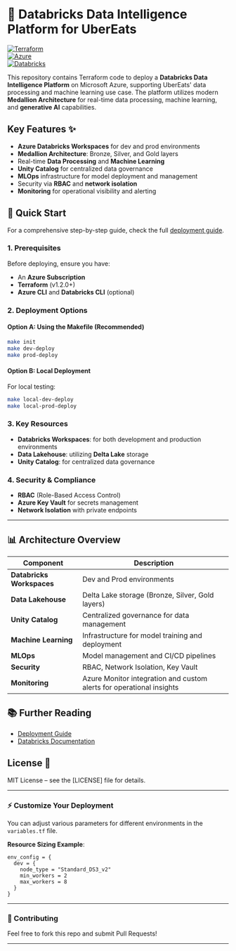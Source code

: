 
# 🚀 Databricks Data Intelligence Platform for UberEats

[![Terraform](https://img.shields.io/badge/Terraform-1.2+-5C4EE5?logo=terraform&logoColor=white)](https://www.terraform.io/)  
[![Azure](https://img.shields.io/badge/Azure-Cloud-blue?logo=microsoft-azure&logoColor=white)](https://azure.microsoft.com/)  
[![Databricks](https://img.shields.io/badge/Databricks-%23007E8E?logo=databricks&logoColor=white)](https://databricks.com/)

This repository contains Terraform code to deploy a **Databricks Data Intelligence Platform** on Microsoft Azure, supporting UberEats' data processing and machine learning use case. The platform utilizes modern **Medallion Architecture** for real-time data processing, machine learning, and **generative AI** capabilities.

## Key Features ✨
- **Azure Databricks Workspaces** for dev and prod environments  
- **Medallion Architecture**: Bronze, Silver, and Gold layers  
- Real-time **Data Processing** and **Machine Learning**  
- **Unity Catalog** for centralized data governance  
- **MLOps** infrastructure for model deployment and management  
- Security via **RBAC** and **network isolation**  
- **Monitoring** for operational visibility and alerting  

## 🚀 Quick Start

For a comprehensive step-by-step guide, check the full [deployment guide](https://github.com/danielwisouza/DatabricksWeek-DataIntelligenceForUberEats/blob/main/terraform/readme.md).


### 1. Prerequisites
Before deploying, ensure you have:
- An **Azure Subscription**
- **Terraform** (v1.2.0+)
- **Azure CLI** and **Databricks CLI** (optional)

### 2. Deployment Options
#### Option A: Using the Makefile (Recommended)
```bash
make init
make dev-deploy
make prod-deploy
```

#### Option B: Local Deployment
For local testing:
```bash
make local-dev-deploy
make local-prod-deploy
```

### 3. Key Resources
- **Databricks Workspaces**: for both development and production environments  
- **Data Lakehouse**: utilizing **Delta Lake** storage  
- **Unity Catalog**: for centralized data governance

### 4. Security & Compliance
- **RBAC** (Role-Based Access Control)  
- **Azure Key Vault** for secrets management  
- **Network Isolation** with private endpoints

---

## 📊 Architecture Overview

| Component         | Description                                                            |
|-------------------|------------------------------------------------------------------------|
| **Databricks Workspaces** | Dev and Prod environments                                            |
| **Data Lakehouse** | Delta Lake storage (Bronze, Silver, Gold layers)                       |
| **Unity Catalog**  | Centralized governance for data management                            |
| **Machine Learning** | Infrastructure for model training and deployment                       |
| **MLOps**           | Model management and CI/CD pipelines                                  |
| **Security**       | RBAC, Network Isolation, Key Vault                                    |
| **Monitoring**     | Azure Monitor integration and custom alerts for operational insights |

## 📚 Further Reading
- [Deployment Guide](https://github.com/danielwisouza/DatabricksWeek-DataIntelligenceForUberEats/blob/main/terraform/readme.md)
- [Databricks Documentation](https://docs.databricks.com/)

## License 📄
MIT License – see the [LICENSE] file for details.

---

### ⚡️ Customize Your Deployment

You can adjust various parameters for different environments in the `variables.tf` file.

**Resource Sizing Example**:
```hcl
env_config = {
  dev = {
    node_type = "Standard_DS3_v2"
    min_workers = 2
    max_workers = 8
  }
}
```

---

### 🔧 Contributing
Feel free to fork this repo and submit Pull Requests!

---
